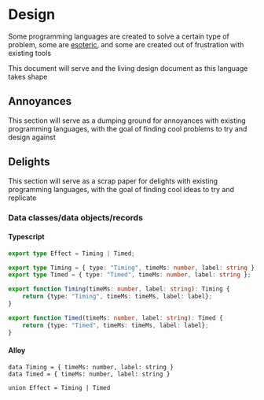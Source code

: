 # Design

Some programming languages are created to solve a certain type of problem, some are [esoteric](https://en.wikipedia.org/wiki/Esoteric_programming_language), and some are created out of frustration with existing tools

This document will serve and the living design document as this language takes shape

## Annoyances

This section will serve as a dumping ground for annoyances with existing programming languages, with the goal of finding cool problems to try and design against

## Delights

This section will serve as a scrap paper for delights with existing programming languages, with the goal of finding cool ideas to try and replicate

### Data classes/data objects/records

#### Typescript
```typescript
export type Effect = Timing | Timed;

export type Timing = { type: "Timing", timeMs: number, label: string };
export type Timed = { type: "Timed", timeMs: number, label: string };

export function Timing(timeMs: number, label: string): Timing {
    return {type: "Timing", timeMs: timeMs, label: label};
}

export function Timed(timeMs: number, label: string): Timed {
    return {type: "Timed", timeMs: timeMs, label: label};
}
```

#### Alloy
```
data Timing = { timeMs: number, label: string }
data Timed = { timeMs: number, label: string }

union Effect = Timing | Timed
